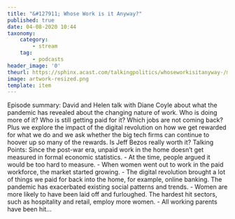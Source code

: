 ```yaml
---
title: "&#127911; Whose Work is it Anyway?"
published: true
date: 04-08-2020 10:44
taxonomy:
    category:
        - stream
    tag:
        - podcasts
header_image: '0'
theurl: https://sphinx.acast.com/talkingpolitics/whoseworkisitanyway-/media.mp3
image: artwork-resized.png
template: item
--- 
```

Episode summary: David and Helen talk with Diane Coyle about what the pandemic has revealed about the changing nature of work. Who is doing more of it? Who is still getting paid for it? Which jobs are not coming back? Plus we explore the impact of the digital revolution on how we get rewarded for what we do and we ask whether the big tech firms can continue to hoover up so many of the rewards. Is Jeff Bezos really worth it? Talking Points: Since the post-war era, unpaid work in the home doesn’t get measured in formal economic statistics. - At the time, people argued it would be too hard to measure. - When women went out to work in the paid workforce, the market started growing. - The digital revolution brought a lot of things we paid for back into the home, for example, online banking. The pandemic has exacerbated existing social patterns and trends. - Women are more likely to have been laid off and furloughed. The hardest hit sectors, such as hospitality and retail, employ more women. - All working parents have been hit…
